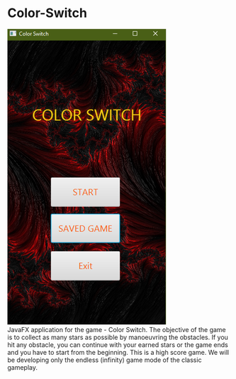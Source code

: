 # Color-Switch
![alt text](https://github.com/limitless-Sky/Color-Switch/blob/master/gameScreenShots/Start.png)  
JavaFX application for the game - Color Switch. The objective of the game is to collect
as many stars as possible by manoeuvring the obstacles. If you hit any obstacle, you can continue
with your earned stars or the game ends and you have to start from the beginning. This is a high
score game. We will be developing only the endless (infinity) game mode of the classic
gameplay.
